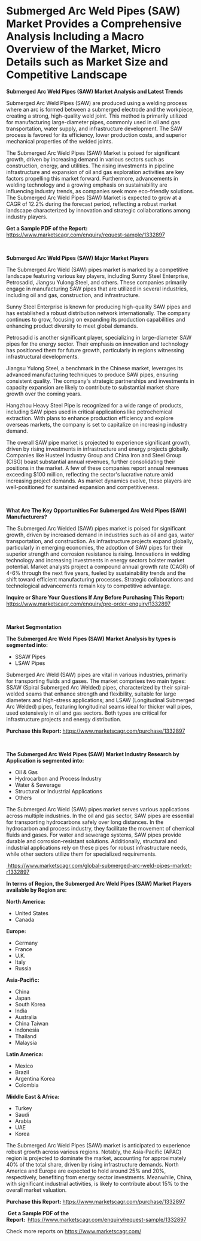 <p><h1>Submerged Arc Weld Pipes (SAW) Market Provides a Comprehensive Analysis Including a Macro Overview of the Market, Micro Details such as Market Size and Competitive Landscape</h1></p><p><strong>Submerged Arc Weld Pipes (SAW) Market Analysis and Latest Trends</strong></p>
<p><p>Submerged Arc Weld Pipes (SAW) are produced using a welding process where an arc is formed between a submerged electrode and the workpiece, creating a strong, high-quality weld joint. This method is primarily utilized for manufacturing large-diameter pipes, commonly used in oil and gas transportation, water supply, and infrastructure development. The SAW process is favored for its efficiency, lower production costs, and superior mechanical properties of the welded joints.</p><p>The Submerged Arc Weld Pipes (SAW) Market is poised for significant growth, driven by increasing demand in various sectors such as construction, energy, and utilities. The rising investments in pipeline infrastructure and expansion of oil and gas exploration activities are key factors propelling this market forward. Furthermore, advancements in welding technology and a growing emphasis on sustainability are influencing industry trends, as companies seek more eco-friendly solutions. The Submerged Arc Weld Pipes (SAW) Market is expected to grow at a CAGR of 12.2% during the forecast period, reflecting a robust market landscape characterized by innovation and strategic collaborations among industry players.</p></p>
<p><strong>Get a Sample PDF of the Report:&nbsp;</strong> <a href="https://www.marketscagr.com/enquiry/request-sample/1332897?utm_campaign=3529&utm_medium=2&utm_source=Github&utm_content=ia&utm_term=11042025&utm_id=submerged-arc-weld-pipes-saw">https://www.marketscagr.com/enquiry/request-sample/1332897</a></p>
<p>&nbsp;</p>
<p><strong>Submerged Arc Weld Pipes (SAW) Major Market Players</strong></p>
<p><p>The Submerged Arc Weld (SAW) pipes market is marked by a competitive landscape featuring various key players, including Sunny Steel Enterprise, Petrosadid, Jiangsu Yulong Steel, and others. These companies primarily engage in manufacturing SAW pipes that are utilized in several industries, including oil and gas, construction, and infrastructure.</p><p>Sunny Steel Enterprise is known for producing high-quality SAW pipes and has established a robust distribution network internationally. The company continues to grow, focusing on expanding its production capabilities and enhancing product diversity to meet global demands.</p><p>Petrosadid is another significant player, specializing in large-diameter SAW pipes for the energy sector. Their emphasis on innovation and technology has positioned them for future growth, particularly in regions witnessing infrastructural developments.</p><p>Jiangsu Yulong Steel, a benchmark in the Chinese market, leverages its advanced manufacturing techniques to produce SAW pipes, ensuring consistent quality. The company's strategic partnerships and investments in capacity expansion are likely to contribute to substantial market share growth over the coming years.</p><p>Hangzhou Heavy Steel Pipe is recognized for a wide range of products, including SAW pipes used in critical applications like petrochemical extraction. With plans to enhance production efficiency and explore overseas markets, the company is set to capitalize on increasing industry demand.</p><p>The overall SAW pipe market is projected to experience significant growth, driven by rising investments in infrastructure and energy projects globally. Companies like Husteel Industry Group and China Iron and Steel Group (CISG) boast substantial annual revenues, further consolidating their positions in the market. A few of these companies report annual revenues exceeding $100 million, reflecting the sector's lucrative nature amid increasing project demands. As market dynamics evolve, these players are well-positioned for sustained expansion and competitiveness.</p></p>
<p>&nbsp;</p>
<p><strong>What Are The Key Opportunities For Submerged Arc Weld Pipes (SAW) Manufacturers?</strong></p>
<p><p>The Submerged Arc Welded (SAW) pipes market is poised for significant growth, driven by increased demand in industries such as oil and gas, water transportation, and construction. As infrastructure projects expand globally, particularly in emerging economies, the adoption of SAW pipes for their superior strength and corrosion resistance is rising. Innovations in welding technology and increasing investments in energy sectors bolster market potential. Market analysts project a compound annual growth rate (CAGR) of 4-6% through the next five years, fueled by sustainability trends and the shift toward efficient manufacturing processes. Strategic collaborations and technological advancements remain key to competitive advantage.</p></p>
<p><strong>Inquire or Share Your Questions If Any Before Purchasing This Report:</strong> <a href="https://www.marketscagr.com/enquiry/pre-order-enquiry/1332897?utm_campaign=3529&utm_medium=2&utm_source=Github&utm_content=ia&utm_term=11042025&utm_id=submerged-arc-weld-pipes-saw">https://www.marketscagr.com/enquiry/pre-order-enquiry/1332897</a></p>
<p>&nbsp;</p>
<p><strong>Market Segmentation</strong></p>
<p><strong>The Submerged Arc Weld Pipes (SAW) Market Analysis by types is segmented into:</strong></p>
<p><ul><li>SSAW Pipes</li><li>LSAW Pipes</li></ul></p>
<p><p>Submerged Arc Weld (SAW) pipes are vital in various industries, primarily for transporting fluids and gases. The market comprises two main types: SSAW (Spiral Submerged Arc Welded) pipes, characterized by their spiral-welded seams that enhance strength and flexibility, suitable for large diameters and high-stress applications; and LSAW (Longitudinal Submerged Arc Welded) pipes, featuring longitudinal seams ideal for thicker wall pipes, used extensively in oil and gas sectors. Both types are critical for infrastructure projects and energy distribution.</p></p>
<p><strong>Purchase this Report:&nbsp;</strong><a href="https://www.marketscagr.com/purchase/1332897?utm_campaign=3529&utm_medium=2&utm_source=Github&utm_content=ia&utm_term=11042025&utm_id=submerged-arc-weld-pipes-saw">https://www.marketscagr.com/purchase/1332897</a></p>
<p>&nbsp;</p>
<p><strong>The Submerged Arc Weld Pipes (SAW) Market Industry Research by Application is segmented into:</strong></p>
<p><ul><li>Oil & Gas</li><li>Hydrocarbon and Process Industry</li><li>Water & Sewerage</li><li>Structural or Industrial Applications</li><li>Others</li></ul></p>
<p><p>The Submerged Arc Weld (SAW) pipes market serves various applications across multiple industries. In the oil and gas sector, SAW pipes are essential for transporting hydrocarbons safely over long distances. In the hydrocarbon and process industry, they facilitate the movement of chemical fluids and gases. For water and sewerage systems, SAW pipes provide durable and corrosion-resistant solutions. Additionally, structural and industrial applications rely on these pipes for robust infrastructure needs, while other sectors utilize them for specialized requirements.</p></p>
<p><a href="https://www.marketscagr.com/global-submerged-arc-weld-pipes-market-r1332897?utm_campaign=3529&utm_medium=2&utm_source=Github&utm_content=ia&utm_term=11042025&utm_id=submerged-arc-weld-pipes-saw">&nbsp;https://www.marketscagr.com/global-submerged-arc-weld-pipes-market-r1332897</a></p>
<p><strong>In terms of Region, the Submerged Arc Weld Pipes (SAW) Market Players available by Region are:</strong></p>
<p>
    <p> <strong> North America: </strong>
        <ul>
            <li>United States</li>
            <li>Canada</li>
        </ul>
        </p> 
    <p> <strong> Europe: </strong>
        <ul>
            <li>Germany</li>
            <li>France</li>
            <li>U.K.</li>
            <li>Italy</li>
            <li>Russia</li>
        </ul>
        </p> 
    <p> <strong> Asia-Pacific: </strong>
        <ul>
            <li>China</li>
            <li>Japan</li>
            <li>South Korea</li>
            <li>India</li>
            <li>Australia</li>
            <li>China Taiwan</li>
            <li>Indonesia</li>
            <li>Thailand</li>
            <li>Malaysia</li>
        </ul>
        </p> 
    <p> <strong> Latin America: </strong>
        <ul>
            <li>Mexico</li>
            <li>Brazil</li>
            <li>Argentina Korea</li>
            <li>Colombia</li>
        </ul>
        </p> 
    <p> <strong> Middle East & Africa: </strong>
        <ul>
            <li>Turkey</li>
            <li>Saudi</li>
            <li>Arabia</li>
            <li>UAE</li>
            <li>Korea</li>
        </ul>
    </p>
    </p>
<p><p>The Submerged Arc Weld Pipes (SAW) market is anticipated to experience robust growth across various regions. Notably, the Asia-Pacific (APAC) region is projected to dominate the market, accounting for approximately 40% of the total share, driven by rising infrastructure demands. North America and Europe are expected to hold around 25% and 20%, respectively, benefiting from energy sector investments. Meanwhile, China, with significant industrial activities, is likely to contribute about 15% to the overall market valuation. </p></p>
<p><strong>Purchase this Report: </strong><a href="https://www.marketscagr.com/purchase/1332897?utm_campaign=3529&utm_medium=2&utm_source=Github&utm_content=ia&utm_term=11042025&utm_id=submerged-arc-weld-pipes-saw">https://www.marketscagr.com/purchase/1332897</a></p>
<p>&nbsp;<strong>Get a Sample PDF of the Report:&nbsp;&nbsp;</strong><a href="https://www.marketscagr.com/enquiry/request-sample/1332897?utm_campaign=3529&utm_medium=2&utm_source=Github&utm_content=ia&utm_term=11042025&utm_id=submerged-arc-weld-pipes-saw">https://www.marketscagr.com/enquiry/request-sample/1332897</a></p>
<p><strong></strong></p>
<p>Check more reports on <a href="https://www.marketscagr.com/?utm_campaign=3529&utm_medium=2&utm_source=Github&utm_content=ia&utm_term=11042025&utm_id=submerged-arc-weld-pipes-saw">https://www.marketscagr.com/</a></p>